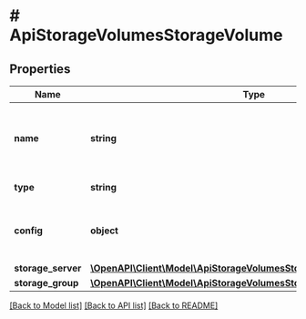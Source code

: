 # # ApiStorageVolumesStorageVolume

## Properties

Name | Type | Description | Notes
------------ | ------------- | ------------- | -------------
**name** | **string** | A unique name scoped to your account for the storage volume |
**type** | **string** | Storage Type Code or ID |
**config** | **object** | Configuration object with parameters that vary by &#x60;type&#x60;. | [optional]
**storage_server** | [**\OpenAPI\Client\Model\ApiStorageVolumesStorageVolumeStorageServer**](ApiStorageVolumesStorageVolumeStorageServer.md) |  |
**storage_group** | [**\OpenAPI\Client\Model\ApiStorageVolumesStorageVolumeStorageServer**](ApiStorageVolumesStorageVolumeStorageServer.md) |  |

[[Back to Model list]](../../README.md#models) [[Back to API list]](../../README.md#endpoints) [[Back to README]](../../README.md)
